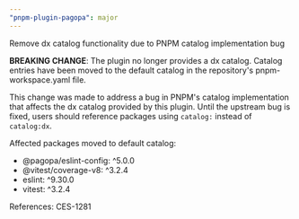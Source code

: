 ```yaml
---
"pnpm-plugin-pagopa": major
---
```


Remove dx catalog functionality due to PNPM catalog implementation bug

**BREAKING CHANGE**: The plugin no longer provides a dx catalog. Catalog entries have been moved to the default catalog in the repository's pnpm-workspace.yaml file.

This change was made to address a bug in PNPM's catalog implementation that affects the dx catalog provided by this plugin. Until the upstream bug is fixed, users should reference packages using `catalog:` instead of `catalog:dx`.

Affected packages moved to default catalog:
- @pagopa/eslint-config: ^5.0.0
- @vitest/coverage-v8: ^3.2.4
- eslint: ^9.30.0
- vitest: ^3.2.4

References: CES-1281